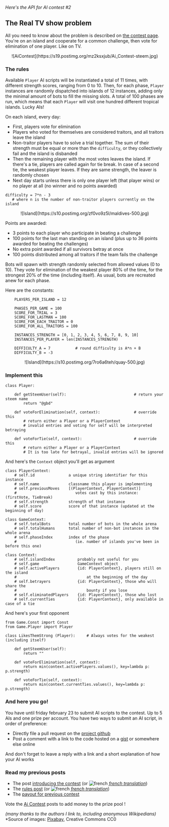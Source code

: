 *Here's the API for AI contest #2*

## The Real TV show problem

All you need to know about the problem is described on [the contest page](https://steemit.com/aicontest/@gbd/the-ai-contest-2-real-tv). You're on an island and cooperate for a common challenge, then vote for elimination of one player. Like on TV.

<center>
![AiContest](https://s19.postimg.org/mz2ksxjub/Ai_Contest-steem.jpg)
</center>



### The rules

Available `Player` AI scripts will be instantiated a total of 11 times, with different strength scores, ranging from 0 to 10. Then, for each phase, `Player` instances are randomly dispatched into islands of 12 instances, adding only the minimal amount of bots to fill the missing slots. A total of 100 phases are run, which means that each `Player` will visit one hundred different tropical islands. Lucky AIs!

On each island, every day:
* First, players vote for elimination
* Players who voted for themselves are considered traitors, and all traitors leave the island
* Non-traitor players have to solve a trial together. The sum of their strength must be equal or more than the `difficulty`, or they collectively fail and the island is disbanded
* Then the remaining player with the most votes leaves the island. If there's a tie, players are called again for tie break. In case of a second tie, the weakest player leaves. If they are same strength, the leaver is randomly chosen
* Next day starts unless there is only one player left (that player wins) or no player at all (no winner and no points awarded)

```
difficulty = 7*n - 3        
   # where n is the number of non-traitor players currently on the island
```

<center>
![Island](https://s10.postimg.org/zf0vo9z5l/maldives-500.jpg)
</center>

Points are awarded:
* 3 points to each player who participate in beating a challenge
* 100 points for the last man standing on an island (plus up to 36 points awarded for beating the challenges)
* No extra point awarded if all survivors betray at once
* 100 points distributed among all traitors if the team fails the challenge

Bots will spawn with strength randomly selected from allowed values (0 to 10). They vote for elimination of the weakest player 80% of the time, for the strongest 20% of the time (including itself). As usual, bots are recreated anew for each phase.

Here are the constants:

```
    PLAYERS_PER_ISLAND = 12

    PHASES_PER_GAME = 100
    SCORE_FOR_TRIAL = 3
    SCORE_FOR_LASTMAN = 100
    SCORE_FOR_EACH_TRAITOR = 0
    SCORE_FOR_ALL_TRAITORS = 100

    INSTANCES_STRENGTH = [0, 1, 2, 3, 4, 5, 6, 7, 8, 9, 10]
    INSTANCES_PER_PLAYER = len(INSTANCES_STRENGTH)
    
    DIFFICULTY_A = 7           # round difficulty is A*n + B
    DIFFICULTY_B = -3

```




<center>
![Island](https://s10.postimg.org/7ro6a6teh/quay-500.jpg)
</center>

### Implement this

```
class Player:
    
    def getSteemUser(self):                              # return your steem name
        return "@gbd"

    def voteForElimination(self, context):               # override this
        # return either a Player or a PlayerContext
        # invalid entries and voting for self will be interpreted betraying

    def voteForTie(self, context):                       # override this
        # return either a Player or a PlayerContext
        # It is too late for betrayal, invalid entries will be ignored
```


And here's the `Context` object you'll get as argument

```
class PlayerContext:
    # self.id               a unique string identifier for this instance
    # self.name             classname this player is implementing
    # self.previousMoves    [(PlayerContext, PlayerContext)] 
    #                          votes cast by this instance: (firstVote, TieBreak)
    # self.strength         strength of that instance
    # self.score            score of that instance (updated at the beginning of day)

class GameContext:
    # self.totalBots        total number of bots in the whole arena
    # self.totalHumans      total number of non-bot instances in the whole arena
    # self.phaseIndex       index of the phase 
    #                          (ie. number of islands you've been in before this one)

class Context:
    # self.islandIndex          probably not useful for you
    # self.game                 GameContext object
    # self.activePlayers        {id: PlayerContext}, players still on the island 
    #                               at the beginning of the day
    # self.betrayers            {id: PlayerContext}, those who will share the 
    #                               bounty if you lose
    # self.eliminatedPlayers    {id: PlayerContext}, those who lost
    # self.currentTies          {id: PlayerContext}, only available in case of a tie
```


And here's your first opponent


```
from Game.Const import Const
from Game.Player import Player
        
class LikesThemStrong (Player):     # Always votes for the weakest (including itself)
    
    def getSteemUser(self):
        return ""

    def voteForElimination(self, context):
        return min(context.activePlayers.values(), key=lambda p: p.strength)

    def voteForTie(self, context):
        return min(context.currentTies.values(), key=lambda p: p.strength)
```


### And here you go!
You have until friday february 23 to submit AI scripts to the contest. Up to 5 AIs and one prize per account. You have two ways to submit an AI script, in order of preference:

* Directly file a pull request on the [project github](https://github.com/steemian/realTV)
* Post a comment with a link to the code hosted on a [gist](https://gist.github.com/) or somewhere else online

And don't forget to leave a reply with a link and a short explanation of how your AI works



### Read my previous posts


* The post [introducing the contest](https://steemit.com/aicontest/@gbd/the-ai-contest-2-real-tv) (or  ![french](https://steemitimages.com/0x0/https://s9.postimg.org/3mpd3j2sf/flag-fr-qc_14x21.png) *[french translation](https://steemit.com/aicontest/@gbd/fr-the-ai-contest-2-tele-realite)*)
* The [rules post](https://steemit.com/aicontest/@gbd/the-ai-contest-coming-soon) (or  ![french](https://steemitimages.com/0x0/https://s9.postimg.org/3mpd3j2sf/flag-fr-qc_14x21.png) *[french translation](https://steemit.com/aicontest/@gbd/the-ai-contest-bientot-sur-steem)*)
* The [payout for previous contest](https://steemit.com/aicontest/@gbd/the-ai-contest-1-results-are-out)


Vote the [Ai Contest](https://steemit.com/created/aicontest) posts to add money to the prize pool !

*(many thanks to the authors I link to, including anonymous Wikipedians)*
*Source of images: [Pixabay](https://www.pexels.com/u/pixabay/), Creative Commons CC0